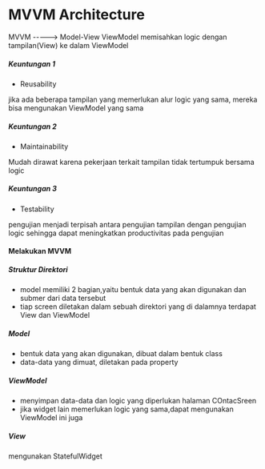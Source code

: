 # MVVM Architecture

MVVM -----> Model-View ViewModel
memisahkan logic dengan tampilan(View) ke dalam ViewModel

##### Keuntungan 1
- Reusability

jika ada beberapa tampilan yang memerlukan alur logic yang sama, mereka bisa mengunakan ViewModel yang sama

##### Keuntungan 2
- Maintainability

Mudah dirawat karena pekerjaan terkait tampilan tidak tertumpuk bersama logic

##### Keuntungan 3
- Testability

pengujian menjadi terpisah antara pengujian tampilan dengan pengujian logic sehingga dapat meningkatkan productivitas pada pengujian

#### Melakukan MVVM

##### Struktur Direktori 
- model memiliki 2 bagian,yaitu bentuk data yang akan digunakan dan submer dari data tersebut
- tiap screen diletakan dalam sebuah direktori yang di dalamnya terdapat View dan ViewModel

##### Model
- bentuk data yang akan digunakan, dibuat dalam bentuk class
- data-data yang dimuat, diletakan pada property

##### ViewModel
- menyimpan data-data dan logic yang diperlukan halaman COntacSreen
- jika widget lain memerlukan logic yang sama,dapat mengunakan ViewModel ini juga

##### View
mengunakan StatefulWidget
